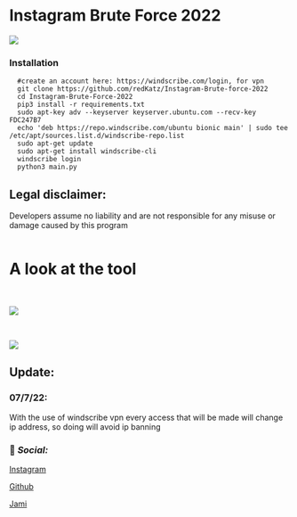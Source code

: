 
# Instagram Brute Force 2022
![](https://i.ibb.co/q1jVydD/Senzanomee.png)
### Installation
      #create an account here: https://windscribe.com/login, for vpn
      git clone https://github.com/redKatz/Instagram-Brute-force-2022
      cd Instagram-Brute-Force-2022
      pip3 install -r requirements.txt
      sudo apt-key adv --keyserver keyserver.ubuntu.com --recv-key FDC247B7
      echo 'deb https://repo.windscribe.com/ubuntu bionic main' | sudo tee /etc/apt/sources.list.d/windscribe-repo.list
      sudo apt-get update
      sudo apt-get install windscribe-cli
      windscribe login
      python3 main.py

## Legal disclaimer:

Developers assume no liability and are not responsible for any misuse or damage caused by this program



![]()


# A look at the tool

<br>


![](https://i.ibb.co/tPVVVx1/ksnip-20220705-231621.png)

<br>

![](https://camo.githubusercontent.com/27dc2735919e7b4e1142ffd2b7bed1f6884605750125a879a77c4f701dce7cc1/68747470733a2f2f692e6962622e636f2f5653516b46464c2f6b736e69702d32303232303730352d3233313730312e706e67)

## Update:

### 07/7/22:
With the use of windscribe vpn every access that will be made will change ip address, so doing will avoid ip banning


### 📱 _Social:_


[Instagram](https://instagram.com/katz.py/)<br />



[Github](https://github.com/redKatz/)<br />



[Jami](https://i.ibb.co/cXRSMQR/Screenshot-2022-06-15-16-11-19.png)



### ⠀




